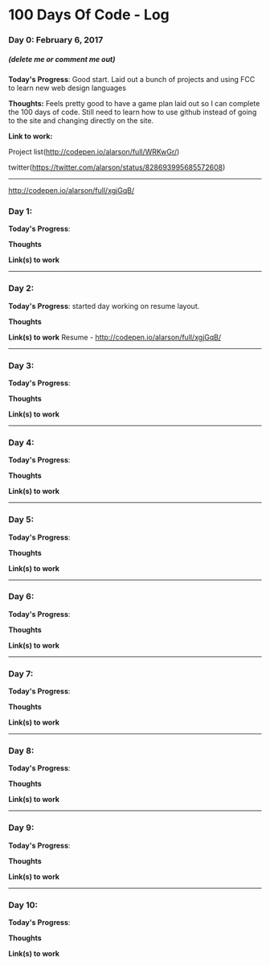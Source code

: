 # 100 Days Of Code - Log

### Day 0: February 6, 2017 
##### (delete me or comment me out)

**Today's Progress**:
Good start. Laid out a bunch of projects and using FCC to learn new web design languages

**Thoughts:**
Feels pretty good to have a game plan laid out so I can complete the 100 days of code. Still need to learn how to use github instead of going to the site and changing directly on the site.

**Link to work:**

Project list(http://codepen.io/alarson/full/WRKwGr/)

twitter(https://twitter.com/alarson/status/828693995685572608)

---------------------------------------------------------
http://codepen.io/alarson/full/xgjGqB/
### Day 1: 

**Today's Progress**: 

**Thoughts** 

**Link(s) to work**

---------------------------------------------------------

### Day 2: 

**Today's Progress**: 
started day working on resume layout.

**Thoughts** 

**Link(s) to work**
Resume - http://codepen.io/alarson/full/xgjGqB/

---------------------------------------------------------

### Day 3: 

**Today's Progress**: 

**Thoughts** 

**Link(s) to work**

---------------------------------------------------------

### Day 4: 

**Today's Progress**: 

**Thoughts** 

**Link(s) to work**

---------------------------------------------------------

### Day 5: 

**Today's Progress**: 

**Thoughts** 

**Link(s) to work**

---------------------------------------------------------

### Day 6: 

**Today's Progress**: 

**Thoughts** 

**Link(s) to work**

---------------------------------------------------------

### Day 7: 

**Today's Progress**: 

**Thoughts** 

**Link(s) to work**

---------------------------------------------------------

### Day 8: 

**Today's Progress**: 

**Thoughts** 

**Link(s) to work**

---------------------------------------------------------

### Day 9: 

**Today's Progress**: 

**Thoughts** 

**Link(s) to work**

---------------------------------------------------------

### Day 10: 

**Today's Progress**: 

**Thoughts** 

**Link(s) to work**
